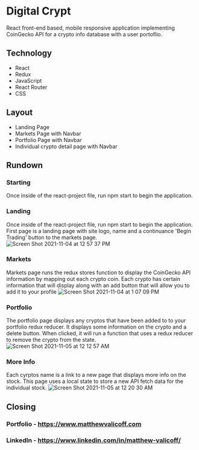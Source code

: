 # Digital Crypt
React front-end based, mobile responsive application implementing CoinGecko API for a crypto info database with a user portoflio.
## Technology
* React
* Redux
* JavaScript
* React Router
* CSS
## Layout
* Landing Page
* Markets Page with Navbar
* Portfolio Page with Navbar
* Individual crypto detail page with Navbar
## Rundown
### Starting
Once inside of the react-project file, run npm start to begin the application.
### Landing
Once inside of the react-project file, run npm start to begin the application.
First page is a landing page with site logo, name and a continuance 'Begin Trading' button to the markets page.
![Screen Shot 2021-11-04 at 12 57 37 PM](https://user-images.githubusercontent.com/88062670/140393801-d6d95e3a-476e-4e32-9ac8-5ccc557ed678.png)
### Markets
Markets page runs the redux stores function to display the CoinGecko API information by mapping out each crypto coin. Each crypto has certain information that will display along with an add button that will allow you to add it to your profile
![Screen Shot 2021-11-04 at 1 07 09 PM](https://user-images.githubusercontent.com/88062670/140457247-3355d7fe-bb2d-4a0c-b9c1-717a653057b8.png)
### Portfolio
The portfolio page displays any cryptos that have been added to to your portfolio redux reducer. It displays some information on the crypto and a delete button. When clicked, it will run a function that uses a redux reducer to remove the crypto from the state.
![Screen Shot 2021-11-05 at 12 12 57 AM](https://user-images.githubusercontent.com/88062670/140461622-02ab6b62-6055-4117-b29f-28a1780dd657.png)
### More Info
Each cyrptos name is a link to a new page that displays more info on the stock. This page uses a local state to store a new API fetch data for the individual stock.
![Screen Shot 2021-11-05 at 12 20 30 AM](https://user-images.githubusercontent.com/88062670/140462209-70266653-b924-46be-8e41-d7687ad9f3ca.png)
## Closing
### Portfolio - https://www.matthewvalicoff.com
### LinkedIn - https://www.linkedin.com/in/matthew-valicoff/
